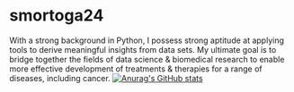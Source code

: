 # smortoga24
With a strong background in Python, I possess strong aptitude at applying tools to derive meaningful insights from data sets. My ultimate goal is to bridge together the fields of data science & biomedical research to enable more effective development of treatments & therapies for a range of diseases, including cancer.
[![Anurag's GitHub stats](https://github-readme-stats.vercel.app/api?username=smortoga)](https://github.com/anuraghazra/github-readme-stats)
